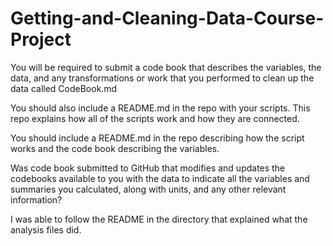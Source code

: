 # Getting-and-Cleaning-Data-Course-Project

You will be required to submit a code book that describes the variables, the data, and any transformations or work that you performed to clean up the data called CodeBook.md

You should also include a README.md in the repo with your scripts. This repo explains how all of the scripts work and how they are connected.  


You should include a README.md in the repo describing how the script works and the code book describing the variables.

Was code book submitted to GitHub that modifies and updates the codebooks available to you with the data to indicate all the variables and summaries you calculated, along with units, and any other relevant information?

I was able to follow the README in the directory that explained what the analysis files did. 
